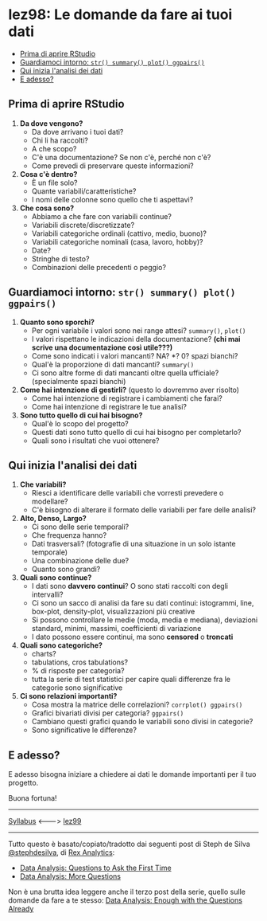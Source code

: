 lez98: Le domande da fare ai tuoi dati
================

-   [Prima di aprire RStudio](#prima-di-aprire-rstudio)
-   [Guardiamoci intorno: `str() summary() plot() ggpairs()`](#guardiamoci-intorno-str-summary-plot-ggpairs)
-   [Qui inizia l'analisi dei dati](#qui-inizia-lanalisi-dei-dati)
-   [E adesso?](#e-adesso)

Prima di aprire RStudio
-----------------------

1.  **Da dove vengono?**
    -   Da dove arrivano i tuoi dati?
    -   Chi li ha raccolti?
    -   A che scopo?
    -   C'è una documentazione? Se non c'è, perché non c'è?
    -   Come prevedi di preservare queste informazioni?
2.  **Cosa c'è dentro?**
    -   È un file solo?
    -   Quante variabili/caratteristiche?
    -   I nomi delle colonne sono quello che ti aspettavi?
3.  **Che cosa sono?**
    -   Abbiamo a che fare con variabili continue?
    -   Variabili discrete/discretizzate?
    -   Variabili categoriche ordinali (cattivo, medio, buono)?
    -   Variabili categoriche nominali (casa, lavoro, hobby)?
    -   Date?
    -   Stringhe di testo?
    -   Combinazioni delle precedenti o peggio?

Guardiamoci intorno: `str() summary() plot() ggpairs()`
-------------------------------------------------------

1.  **Quanto sono sporchi?**
    -   Per ogni variabile i valori sono nei range attesi? `summary()`, `plot()`
    -   I valori rispettano le indicazioni della documentazione? **(chi mai scrive una documentazione così utile???)**
    -   Come sono indicati i valori mancanti? NA? \*? 0? spazi bianchi?
    -   Qual'è la proporzione di dati mancanti? `summary()`
    -   Ci sono altre forme di dati mancanti oltre quella ufficiale? (specialmente spazi bianchi)
2.  **Come hai intenzione di gestirli?** (questo lo dovremmo aver risolto)
    -   Come hai intenzione di registrare i cambiamenti che farai?
    -   Come hai intenzione di registrare le tue analisi?
3.  **Sono tutto quello di cui hai bisogno?**
    -   Qual'è lo scopo del progetto?
    -   Questi dati sono tutto quello di cui hai bisogno per completarlo?
    -   Quali sono i risultati che vuoi ottenere?

Qui inizia l'analisi dei dati
-----------------------------

1.  **Che variabili?**
    -   Riesci a identificare delle variabili che vorresti prevedere o modellare?
    -   C'è bisogno di alterare il formato delle variabili per fare delle analisi?
2.  **Alto, Denso, Largo?**
    -   Ci sono delle serie temporali?
    -   Che frequenza hanno?
    -   Dati trasversali? (fotografie di una situazione in un solo istante temporale)
    -   Una combinazione delle due?
    -   Quanto sono grandi?
3.  **Quali sono continue?**
    -   I dati sono **davvero continui**? O sono stati raccolti con degli intervalli?
    -   Ci sono un sacco di analisi da fare su dati continui: istogrammi, line, box-plot, density-plot, visualizzazioni più creative
    -   Si possono controllare le medie (moda, media e mediana), deviazioni standard, minimi, massimi, coefficienti di variazione
    -   I dato possono essere continui, ma sono **censored** o **troncati**
4.  **Quali sono categoriche?**
    -   charts?
    -   tabulations, cros tabulations?
    -   % di risposte per categoria?
    -   tutta la serie di test statistici per capire quali differenze fra le categorie sono significative
5.  **Ci sono relazioni importanti?**
    -   Cosa mostra la matrice delle correlazioni? `corrplot() ggpairs()`
    -   Grafici bivariati divisi per categoria? `ggpairs()`
    -   Cambiano questi grafici quando le variabili sono divisi in categorie?
    -   Sono significative le differenze?

E adesso?
---------

E adesso bisogna iniziare a chiedere ai dati le domande importanti per il tuo progetto.

Buona fortuna!

------------------------------------------------------------------------

[Syllabus](../README.md) &lt;---&gt; [lez99](/lez99/)

------------------------------------------------------------------------

Tutto questo è basato/copiato/tradotto dai seguenti post di Steph de Silva [@stephdesilva](https://twitter.com/StephdeSilva), di [Rex Analytics](http://rex-analytics.com):

-   [Data Analysis: Questions to Ask the First Time](http://rex-analytics.com/data-analysis-questions-to-ask-the-first-time/)
-   [Data Analysis: More Questions](http://rex-analytics.com/data-analysis-more-questions/)

Non è una brutta idea leggere anche il terzo post della serie, quello sulle domande da fare a te stesso:
[Data Analysis: Enough with the Questions Already](http://rex-analytics.com/data-analysis-enough-with-the-questions-already/)
